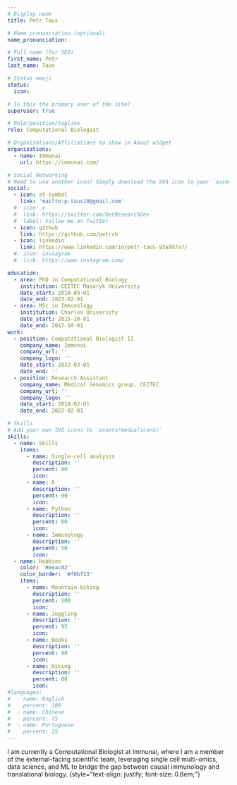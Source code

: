 ```yaml
---
# Display name
title: Petr Taus

# Name pronunciation (optional)
name_pronunciation: 

# Full name (for SEO)
first_name: Petr
last_name: Taus

# Status emoji
status:
  icon: 

# Is this the primary user of the site?
superuser: true

# Role/position/tagline
role: Computational Biologist

# Organizations/Affiliations to show in About widget
organizations:
  - name: Immunai
    url: https://immunai.com/

# Social Networking
# Need to use another icon? Simply download the SVG icon to your `assets/media/icons/` folder.
social:
  - icon: at-symbol
    link: 'mailto:p.taus10@gmail.com'
  #- icon: x
  #  link: https://twitter.com/GetResearchDev
  #  label: Follow me on Twitter
  - icon: github
    link: https://github.com/petrsh
  - icon: linkedin
    link: https://www.linkedin.com/in/petr-taus-93a997a7/
  #- icon: instagram
  #  link: https://www.instagram.com/

education:
  - area: PhD in Computational Biology
    institution: CEITEC Masaryk University
    date_start: 2018-09-01
    date_end: 2023-02-01
  - area: MSc in Immunology
    institution: Charles University
    date_start: 2015-10-01
    date_end: 2017-10-01
work:
  - position: Computational Biologist II 
    company_name: Immunai
    company_url: ''
    company_logo: ''
    date_start: 2022-03-01
    date_end: ''
  - position: Research Assistant
    company_name: Medical Genomics group, CEITEC
    company_url: ''
    company_logo: ''
    date_start: 2018-02-01
    date_end: 2022-02-01

# Skills
# Add your own SVG icons to `assets/media/icons/`
skills:
  - name: Skills
    items:
      - name: Single-cell analysis
        description: ''
        percent: 90
        icon: 
      - name: R
        description: ''
        percent: 90
        icon: 
      - name: Python
        description: ''
        percent: 60
        icon: 
      - name: Immunology
        description: ''
        percent: 50
        icon: 
  - name: Hobbies
    color: '#eeac02'
    color_border: '#f0bf23'
    items:
      - name: Mountain biking
        description: ''
        percent: 100
        icon: 
      - name: Juggling
        description: ''
        percent: 95
        icon: 
      - name: Books
        description: ''
        percent: 90
        icon: 
      - name: Hiking
        description: ''
        percent: 80
        icon: 
#languages:
#  - name: English
#    percent: 100
#  - name: Chinese
#    percent: 75
#  - name: Portuguese
#    percent: 25
---
```


I am currently a Computational Biologist at Immunai, where I am a member of the external-facing scientific team, leveraging single cell multi-omics, data science, and ML to bridge the gap between causal immunology and translational biology.
{style="text-align: justify; font-size: 0.8em;"}
